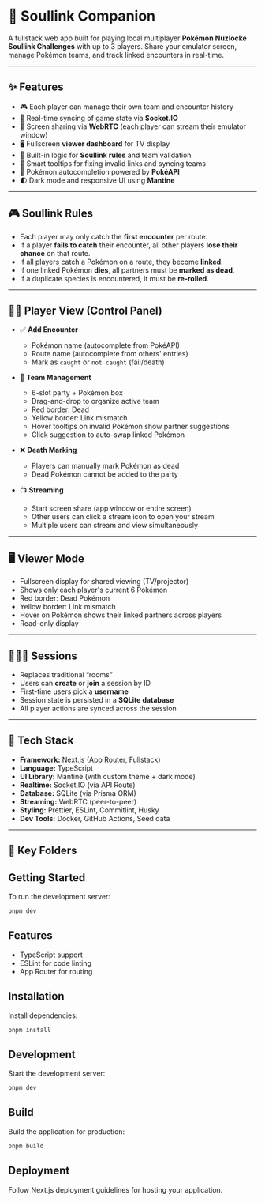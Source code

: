 # 🧩 Soullink Companion

A fullstack web app built for playing local multiplayer **Pokémon Nuzlocke Soullink Challenges** with up to 3 players. Share your emulator screen, manage Pokémon teams, and track linked encounters in real-time.

---

## ✨ Features

- 🎮 Each player can manage their own team and encounter history
- 🔄 Real-time syncing of game state via **Socket.IO**
- 🎥 Screen sharing via **WebRTC** (each player can stream their emulator window)
- 🖥️ Fullscreen **viewer dashboard** for TV display
- 🔗 Built-in logic for **Soullink rules** and team validation
- 🧠 Smart tooltips for fixing invalid links and syncing teams
- 🧩 Pokémon autocompletion powered by **PokéAPI**
- 🌓 Dark mode and responsive UI using **Mantine**

---

## 🎮 Soullink Rules

- Each player may only catch the **first encounter** per route.
- If a player **fails to catch** their encounter, all other players **lose their chance** on that route.
- If all players catch a Pokémon on a route, they become **linked**.
- If one linked Pokémon **dies**, all partners must be **marked as dead**.
- If a duplicate species is encountered, it must be **re-rolled**.

---

## 🧑‍💻 Player View (Control Panel)

- ✅ **Add Encounter**
  - Pokémon name (autocomplete from PokéAPI)
  - Route name (autocomplete from others' entries)
  - Mark as `caught` or `not caught` (fail/death)

- 🟰 **Team Management**
  - 6-slot party + Pokémon box
  - Drag-and-drop to organize active team
  - Red border: Dead
  - Yellow border: Link mismatch
  - Hover tooltips on invalid Pokémon show partner suggestions
  - Click suggestion to auto-swap linked Pokémon

- ❌ **Death Marking**
  - Players can manually mark Pokémon as dead
  - Dead Pokémon cannot be added to the party

- 📺 **Streaming**
  - Start screen share (app window or entire screen)
  - Other users can click a stream icon to open your stream
  - Multiple users can stream and view simultaneously

---

## 🖥️ Viewer Mode

- Fullscreen display for shared viewing (TV/projector)
- Shows only each player's current 6 Pokémon
- Red border: Dead Pokémon
- Yellow border: Link mismatch
- Hover on Pokémon shows their linked partners across players
- Read-only display

---

## 🧑‍🤝‍🧑 Sessions

- Replaces traditional “rooms”
- Users can **create** or **join** a session by ID
- First-time users pick a **username**
- Session state is persisted in a **SQLite database**
- All player actions are synced across the session

---

## 🧠 Tech Stack

- **Framework:** Next.js (App Router, Fullstack)
- **Language:** TypeScript
- **UI Library:** Mantine (with custom theme + dark mode)
- **Realtime:** Socket.IO (via API Route)
- **Database:** SQLite (via Prisma ORM)
- **Streaming:** WebRTC (peer-to-peer)
- **Styling:** Prettier, ESLint, Commitlint, Husky
- **Dev Tools:** Docker, GitHub Actions, Seed data

---

## 📂 Key Folders

## Getting Started

To run the development server:

```bash
pnpm dev
```

## Features
- TypeScript support
- ESLint for code linting
- App Router for routing

## Installation

Install dependencies:

```bash
pnpm install
```

## Development

Start the development server:

```bash
pnpm dev
```

## Build

Build the application for production:

```bash
pnpm build
```

## Deployment

Follow Next.js deployment guidelines for hosting your application.




